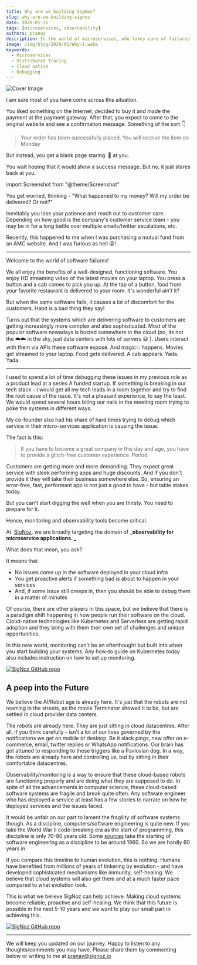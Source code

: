 ```yaml
---
title: Why are we building SigNoz?
slug: why-are-we-building-signoz
date: 2020-01-15
tags: [microservices, observability]
authors: pranay
description: In the world of microservices, who takes care of failures? How do you solve availability and performance issues quickly in your production environment. For a modern-day distributed system, observability needs to be built within the system. And, SigNoz attempts to bring you the best open-source observability stack for your distributed system.
image: /img/blog/2020/01/Why-1.webp
keywords:
  - Microservices
  - Distributed Tracing
  - Cloud native
  - Debugging
---
```


![Cover Image](/img/blog/2020/01/Why-1.webp)

<!--truncate-->

I am sure most of you have come across this situation.

You liked something on the Internet, decided to buy it and made the payment at the payment gateway. After that, you expect to come to the original website and see a confirmation message. Something of the sort 👇

> Your order has been successfully placed. You will receive the item on Monday

But instead, you get a blank page staring  👀 at you.

You wait hoping that it would show a success message. But no, it just stares back at you.

import Screenshot from "@theme/Screenshot"

<Screenshot
    alt="Blank page returned after making payment"
    height={500}
    src="/img/blog/2020/01/BlankPage.webp"
    title="Blank page returned after making payment"
    width={700}
/>

You get worried, thinking - "What happened to my money? Will my order be delivered? Or not?"

Inevitably you lose your patience and reach out to customer care. Depending on how good is the company's customer service team - you may be in for a long battle over multiple emails/twitter escalations, etc.

Recently, this happened to me when I was purchasing a mutual fund from an AMC website. And I was furious as hell 😡!

---

Welcome to the world of software failures!

We all enjoy the benefits of a well-designed, functioning software. You enjoy HD streaming video of the latest movies on your laptop. You press a button and a cab comes to pick you up. At the tap of a button, food from your favorite restaurant is delivered to your room. It's wonderful ain't it?

But when the same software fails, it causes a lot of discomfort for the customers. Habit is a bad thing they say!

Turns out that the systems which are delivering software to customers are getting increasingly more complex and also sophisticated. Most of the popular software nowadays is hosted somewhere in the cloud (no, its not the ☁️☁️ in the sky, just data centers with lots of servers 😃 ). Users interact with them via APIs these software expose. And magic💥 happens. Movies get streamed to your laptop. Food gets delivered. A cab appears. Yada. Yada.

---

I used to spend a lot of time debugging these issues in my previous role as a product lead at a series A funded startup. If something is breaking in our tech stack - I would get all my tech leads in a room together and try to find the root cause of the issue. It's not a pleasant experience, to say the least. We would spend several hours biting our nails in the meeting room trying to poke the systems in different ways.

My co-founder also had his share of hard times trying to debug which service in their micro-services application is causing the issue.

The fact is this:

> If you have to become a great company in this day and age, you have to provide a glitch-free customer experience. Period.

Customers are getting more and more demanding. They expect great service with sleek performing apps and huge discounts. And if you don't provide it they will take their business somewhere else. So, ensuring an error-free, fast, performant app is not just a good to have - but table stakes today.

But you can't start digging the well when you are thirsty. You need to prepare for it.

Hence, monitoring and observability tools become critical.

At  [SigNoz](https://signoz.io/?utm_source=blog&utm_medium=article), we are broadly targeting the domain of **_observability for microservice applications. _**

What does that mean, you ask?

It means that

- No issues come up in the software deployed in your cloud infra
- You get proactive alerts if something bad is about to happen in your services
- And, if some issue still creeps in, then you should be able to debug them in a matter of minutes

Of course, there are other players in this space, but we believe that there is a paradigm shift happening in how people run their software on the cloud. Cloud-native technologies like Kubernetes and Serverless are getting rapid adoption and they bring with them their own set of challenges and unique opportunities.

<Screenshot
    alt="KubeCon conference attendance"
    height={500}
    src="/img/blog/2020/01/KubeConCNCAttendance2019.webp"
    title="KubeCon (leading k8s conference) attendance went from 500 to 23000 in 5 yrs"
    width={700}
/>

In this new world, monitoring can't be an afterthought but built into when you start building your systems. Any how-to guide on Kubernetes today also includes instruction on how to set up monitoring.

[![SigNoz GitHub repo](/img/blog/common/signoz_github.webp)](https://github.com/SigNoz/signoz)

## A peep into the Future

We believe the AI/Robot age is already here. It's just that the robots are not roaming in the streets, as the movie Terminator showed it to be, but are settled in cloud provider data centers.

<Screenshot
    alt="Robots"
    height={500}
    src="/img/blog/2020/01/BlogTerminator.webp"
    width={700}
/>

The robots are already here. They are just sitting in cloud datacentres.
After all, if you think carefully - isn't a lot of our lives governed by the notifications we get on mobile or desktop. Be it slack pings, new offer on e-commerce, email, twitter replies or WhatsApp notifications. Our brain has got attuned to responding to these triggers like a Pavlovian dog. In a way, the robots are already here and controlling us, but by sitting in their comfortable datacentres.

Observability/monitoring is a way to ensure that these cloud-based robots are functioning properly and are doing what they are supposed to do. In spite of all the advancements in computer science, these cloud-based software systems are fragile and break quite often. Any software engineer who has deployed a service at least has a few stories to narrate on how he deployed services and the issues faced.

It would be unfair on our part to lament the fragility of software systems though. As a discipline, computers/software engineering is quite new. If you take the World War II code-breaking era as the start of programming, this discipline is only 70-80 years old. Some <a href = "https://people.inf.ethz.ch/wirth/Miscellaneous/IEEE-Annals.pdf" rel="noopener noreferrer nofollow" target="_blank" >sources</a> take the starting of software engineering as a discipline to be around 1960. So we are hardly 60 years in.

If you compare this timeline to human evolution, this is nothing. Humans have benefited from millions of years of tinkering by evolution - and have developed sophisticated mechanisms like immunity, self-healing. We believe that cloud systems will also get there and at a much faster pace compared to what evolution took.

This is what we believe SigNoz can help achieve. Making cloud systems become reliable, proactive and self-healing. We think that this future is possible in the next 5-10 years and we want to play our small part in achieving this.

[![SigNoz GitHub repo](/img/blog/common/signoz_github.webp)](https://github.com/SigNoz/signoz)

---

We will keep you updated on our journey. Happy to listen to any thoughts/comments you may have. Please share them by commenting below or writing to me at pranay@signoz.io
